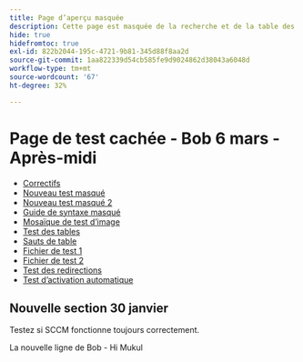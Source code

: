 ```yaml
---
title: Page d’aperçu masquée
description: Cette page est masquée de la recherche et de la table des matières.
hide: true
hidefromtoc: true
exl-id: 822b2044-195c-4721-9b81-345d88f8aa2d
source-git-commit: 1aa822339d54cb585fe9d9024862d38043a6048d
workflow-type: tm+mt
source-wordcount: '67'
ht-degree: 32%

---
```


# Page de test cachée - Bob 6 mars - Après-midi

+ [Correctifs](hidden/bug-fixes.md)
+ [Nouveau test masqué](hidden-new-test.md)
+ [Nouveau test masqué 2](hidden-new-test-2.md)
+ [Guide de syntaxe masqué](hidden/syntax-style-guide.md)
+ [Mosaïque de test d’image](hidden/test-page.md)
+ [Test des tables](hidden/tables.md)
+ [Sauts de table](hidden/table-breaks.md)
+ [Fichier de test 1](hidden/note-test.md)
+ [Fichier de test 2](hidden-test.md)
+ [Test des redirections](hidden/test-redirection.md)
+ [Test d’activation automatique](hidden/autoactivate.md)

## Nouvelle section 30 janvier

Testez si SCCM fonctionne toujours correctement.

La nouvelle ligne de Bob - Hi Mukul
